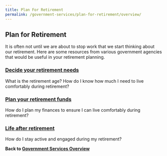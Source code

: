 ```yaml
---
title: Plan For Retirement
permalink: /government-services/plan-for-retirement/overview/
---
```


## Plan for Retirement

It is often not until we are about to stop work that we start thinking about our retirement. 
Here are some resources from various government agencies that would be useful in your retirement planning.


### [Decide your retirement needs](/government-services/plan-for-retirement/determine-needs/)
What is the retirement age? How do I know how much I need to live comfortably during retirement?


### [Plan your retirement funds](/government-services/plan-for-retirement/cpf/)
How do I plan my finances to ensure I can live comfortably during retirement? 


### [Life after retirement](/government-services/plan-for-retirement/life/)
How do I stay active and engaged during my retirement? 



**Back to [Government Services Overview](/government-services/overview/)**
